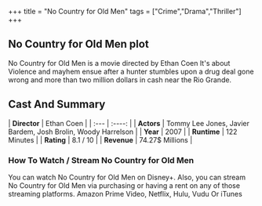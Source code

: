 +++
title = "No Country for Old Men"
tags = ["Crime","Drama","Thriller"]
+++
## No Country for Old Men plot
No Country for Old Men is a movie directed by Ethan Coen It's about Violence and mayhem ensue after a hunter stumbles upon a drug deal gone wrong and more than two million dollars in cash near the Rio Grande.
## Cast And Summary
| **Director**      | Ethan Coen |
    | :---        |    :----:   |
    |  **Actors** | Tommy Lee Jones, Javier Bardem, Josh Brolin, Woody Harrelson |
    | **Year**   | 2007    |
    |  **Runtime** | 122 Minutes |
    |  **Rating** | 8.1 / 10 | 
    |  **Revenue** | 74.27$ Millions |
### How To Watch / Stream No Country for Old Men
You can watch No Country for Old Men on Disney+.
Also, you can stream No Country for Old Men via purchasing or having a rent on any of those streaming platforms.
Amazon Prime Video, Netflix, Hulu, Vudu Or iTunes